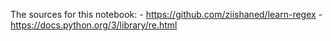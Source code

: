 The sources for this notebook:
    - https://github.com/ziishaned/learn-regex
    - https://docs.python.org/3/library/re.html
